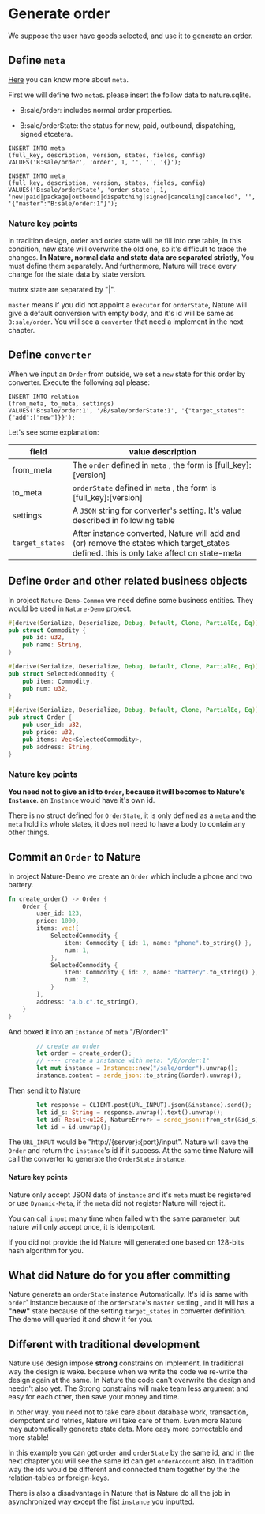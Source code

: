 # Generate order

We suppose the user have goods selected, and use it to generate an order.

## Define `meta`

[Here](https://github.com/llxxbb/Nature/blob/master/doc/help/concept-meta.md) you can know more about `meta`.

First we will define two `meta`s. please insert the follow data to nature.sqlite. 

- B:sale/order: includes normal order properties.

- B:sale/orderState: the status for new, paid, outbound, dispatching, signed etcetera.

```sqlite
INSERT INTO meta
(full_key, description, version, states, fields, config)
VALUES('B:sale/order', 'order', 1, '', '', '{}');

INSERT INTO meta
(full_key, description, version, states, fields, config)
VALUES('B:sale/orderState', 'order state', 1, 'new|paid|package|outbound|dispatching|signed|canceling|canceled', '', '{"master":"B:sale/order:1"}');
```

### Nature key points

In tradition design, order and order state will be fill into one table, in this condition, new state will overwrite the old one, so it's difficult to trace the changes. **In Nature, normal data and state data are separated strictly**, You must define them separately. And furthermore, Nature will trace every change for the state data by state version.

mutex state are separated by "|". 

`master` means if you did not appoint a `executor` for `orderState`,  Nature will give a default conversion with empty body, and it's id will be same as `B:sale/order`. You will see a `converter` that need a implement in the next chapter.

## Define `converter`

When we input an `Order` from outside, we set a `new` state for this order by converter. Execute the following sql please:

```sqlite
INSERT INTO relation
(from_meta, to_meta, settings)
VALUES('B:sale/order:1', '/B/sale/orderState:1', '{"target_states":{"add":["new"]}}');
```

Let's see some explanation:

| field           | value description                                            |
| --------------- | ------------------------------------------------------------ |
| from_meta       | The `order` defined in `meta` , the form is [full_key]:[version] |
| to_meta         | `orderState` defined in `meta` , the form is [full_key]:[version] |
| settings        | A `JSON` string for converter's setting. It's value described in following table |
| `target_states` | After instance converted, Nature will add and (or) remove the states which target_states defined. this is only take affect on state-meta |

## Define `Order` and other related business objects

In project `Nature-Demo-Common` we need define some business entities. They would be used in `Nature-Demo` project.

```rust
#[derive(Serialize, Deserialize, Debug, Default, Clone, PartialEq, Eq)]
pub struct Commodity {
    pub id: u32,
    pub name: String,
}

#[derive(Serialize, Deserialize, Debug, Default, Clone, PartialEq, Eq)]
pub struct SelectedCommodity {
    pub item: Commodity,
    pub num: u32,
}

#[derive(Serialize, Deserialize, Debug, Default, Clone, PartialEq, Eq)]
pub struct Order {
    pub user_id: u32,
    pub price: u32,
    pub items: Vec<SelectedCommodity>,
    pub address: String,
}
```

### Nature key points

**You need not to give an id to `Order`, because it will becomes to Nature's `Instance`**. an `Instance` would have it's own id.

There is no struct defined for `OrderState`, it is only defined as a `meta` and the `meta` hold its whole states, it does not need to have a body to contain any other things.

## Commit an `Order` to Nature

In project Nature-Demo we create an `Order` which include a phone and two battery.

```rust
fn create_order() -> Order {
    Order {
        user_id: 123,
        price: 1000,
        items: vec![
            SelectedCommodity {
                item: Commodity { id: 1, name: "phone".to_string() },
                num: 1,
            },
            SelectedCommodity {
                item: Commodity { id: 2, name: "battery".to_string() },
                num: 2,
            }
        ],
        address: "a.b.c".to_string(),
    }
}
```

And boxed it into an `Instance` of `meta` "/B/order:1"

```rust
        // create an order
        let order = create_order();
        // ---- create a instance with meta: "/B/order:1"
        let mut instance = Instance::new("/sale/order").unwrap();
        instance.content = serde_json::to_string(&order).unwrap();
```

Then send it to Nature

```rust
        let response = CLIENT.post(URL_INPUT).json(&instance).send();
        let id_s: String = response.unwrap().text().unwrap();
        let id: Result<u128, NatureError> = serde_json::from_str(&id_s).unwrap();
        let id = id.unwrap();
```

The `URL_INPUT` would be "http://{server}:{port}/input".  Nature will save the `Order` and return the `instance`'s id if it success. At the same time Nature will call the converter to generate the `OrderState` `instance`.

#### Nature key points

Nature only accept JSON data of `instance` and it's `meta` must be registered or use `Dynamic-Meta`, if the `meta` did not register Nature will reject it.

You can call `input` many time when failed with the same parameter, but nature will only accept once, it is idempotent. 

If you did not provide the id Nature will generated one based on 128-bits hash algorithm for you.

## What did Nature do for you after committing

Nature generate an `orderState` instance Automatically.  It's id is same with `order`' instance because of the `orderState`'s `master` setting , and it will has a **"new"** state because of the setting `target_states` in converter definition. The demo will queried it and show it for you.

## Different with traditional development

Nature use design impose **strong** constrains on implement. In traditional way the design is wake. because when we write the code we re-write the design again at the same. In Nature the code can't overwrite the design and needn't also yet. The Strong constrains will make team less argument and easy for each other, then save your money and time. 

In other way. you need not to take care about database work, transaction, idempotent and retries, Nature will take care of them. Even more Nature may automatically generate state data. More easy more correctable and more stable!

In this example you can get `order` and `orderState` by the same id, and in the next chapter you will see the same id can get `orderAccount` also. In tradition way the ids would be different and connected them together by the the relation-tables or foreign-keys.

There is also a disadvantage in Nature that is Nature do all the job in asynchronized way except the fist `instance` you inputted.